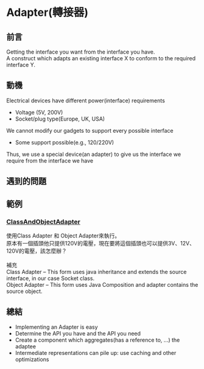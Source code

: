# Adapter(轉接器)

## 前言
Getting the interface you want from the interface you have.<br>
A construct which adapts an existing interface X to conform to the required interface Y.

## 動機
Electrical devices have different power(interface) requirements
- Voltage (5V, 200V)
- Socket/plug type(Europe, UK, USA)

We cannot modify our gadgets to support every possible interface
- Some support possible(e.g., 120/220V)

Thus, we use a special device(an adapter) to give us the interface we require from the interface we have

## 遇到的問題


## 範例
### [ClassAndObjectAdapter](https://github.com/changemyminds/Design-and-Pattern/tree/master/Adapter/ClassAndObjectAdapter/src)
使用Class Adapter 和 Object Adapter來執行。<br>
原本有一個插頭他只提供120V的電壓，現在要將這個插頭也可以提供3V、12V、120V的電壓，該怎麼辦？<br><br>
補充<br>
Class Adapter – This form uses java inheritance and extends the source interface, in our case Socket class.<br>
Object Adapter – This form uses Java Composition and adapter contains the source object.
 
## 總結
- Implementing an Adapter is easy
- Determine the API you have and the API you need
- Create a component which aggregates(has a reference to, ...) the adaptee
- Intermediate representations can pile up: use caching and other optimizations